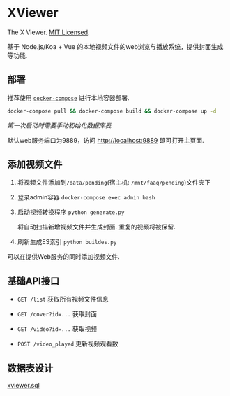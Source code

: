 # XViewer

The X Viewer. [MIT Licensed](LICENSE).

基于 Node.js/Koa + Vue 的本地视频文件的web浏览与播放系统，提供封面生成等功能.

## 部署

推荐使用 [`docker-compose`](https://docs.docker.com/compose/) 进行本地容器部署.

```bash
docker-compose pull && docker-compose build && docker-compose up -d
```

*第一次启动时需要手动初始化数据库表.*

默认web服务端口为9889，访问 [http://localhost:9889](http://localhost:9889) 即可打开主页面.

## 添加视频文件

1. 将视频文件添加到`/data/pending`(宿主机: `/mnt/faaq/pending`)文件夹下

2. 登录admin容器 `docker-compose exec admin bash`

3. 启动视频转换程序 `python generate.py`
    
    将自动扫描新增视频文件并生成封面. 重复的视频将被保留.

4. 刷新生成ES索引 `python buildes.py`

可以在提供Web服务的同时添加视频文件.

## 基础API接口

- `GET /list` 获取所有视频文件信息

- `GET /cover?id=...` 获取封面

- `GET /video?id=...` 获取视频

- `POST /video_played` 更新视频观看数

## 数据表设计

[xviewer.sql](design/xviewer.sql)

